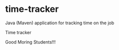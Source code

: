 # time-tracker
Java (Maven) application for tracking time on the job

Time tracker

Good Moring Students!!!

